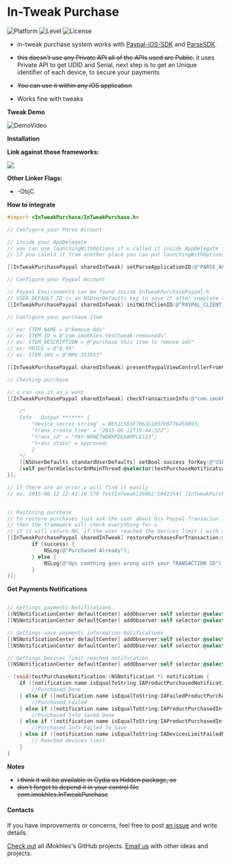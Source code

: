 # In-Tweak Purchase

![Platform](https://img.shields.io/badge/Platform-iOS-lightgrey.svg?style=flat)
![Level](https://img.shields.io/badge/Language-Objective--C-blue.svg)
![License](https://img.shields.io/badge/License-GPL%20V3-blue.svg?style=flat)

* in-tweak purchase system works with [Paypal-iOS-SDK](https://github.com/paypal/PayPal-iOS-SDK) and [ParseSDK](https://www.parse.com).
* ~~this doesn't use any Private API all of the APIs used are Public.~~ it uses Private API to get UDID and Serial, next step is to get an Unique identifier of each device, to secure your payments
* ~~You can use it within any iOS application~~

* Works fine with tweaks

**Tweak Demo**

![DemoVideo](https://github.com/iMokhles/In-Tweak-Purchase/raw/master/screenshots/DemoVideo.gif)

**Installation**

**Link against those frameworks:**

<img src="https://raw.github.com/iMokhles/In-Tweak-Purchase/master/screenshots/Frameworks.png">

**Other Linker Flags:**

* -ObjC

**How to integrate**

```objective-c
#import <InTweakPurchase/InTweakPurchase.h>

// Configure your Parse Account

// inside your AppDelegate 
// you can use launchingWithOptions if u called it inside AppDelegate to track your device
// if you caleld it from another place you can put launchingWithOptions as nil

[[InTweakPurchasePaypal sharedInTweak] setParseApplicationID:@"PARSE_APP_ID" clientKey:@"PARSE_CLIENT_ID" className:@"CLASS_NAME" devicesLimit:2 launchingWithOptions:nil];

// Configure your Paypal Account

// Paypal Environments can be found inside InTweakPurchasePaypal.h
// USER_DEFAULT_ID is an NSUserDefaults key to save it after complete the purchase
[[InTweakPurchasePaypal sharedInTweak] initWithClienID:@"PAYPAL_CLIENT_ID" secretID:@"PAYPAL_CLIENT_ID" environment:PayPal_Environment andPurchaseID:@"USER_DEFAULT_ID"];

// Configure your purchase item

// ex: ITEM_NAME = @"Remove Ads"
// ex: ITEM_ID = @"com.imokhles.testtweak-removeads"
// ex: ITEM_DESCRIPTION = @"purchase this item to remove ads"
// ex: PRICE = @"0.99"
// ex: ITEM_SKU = @"RMV-353553"

[[InTweakPurchasePaypal sharedInTweak] presentPaypalViewControllerFromViewController:self WithItemName:@"ITEM_NAME" inTweakID:@"ITEM_ID" Description:@"ITEM_DESCRIPTION" Quantity:1 Price:@"PRICE" Currency:@"USD" SKU:@"ITEM_SKU"];

// Checking purchase 

// u can use it as u want
[[InTweakPurchasePaypal sharedInTweak] checkTransactionInfo:@"com.imokhles.testInTweak-1" transInfo:^(NSDictionary *info, BOOL success) {
    
    /*
    Info - Output ******* {
        "device_secret_string" = BE51C5D3F7063C1057E0776459893;
        "trans_create_time" = "2015-06-11T19:44:32Z";
        "trans_id" = "PAY-NONETWORKPDEXAMPLE123";
        "trans_state" = approved;
        }
    */
    [[NSUserDefaults standardUserDefaults] setBool:success forKey:@"USER_DEFAULT_ID"];
    [self performSelectorOnMainThread:@selector(testPurchaseNotification:) withObject:nil waitUntilDone:YES];
}];

// if there are an error u will find it easily
// ex: 2015-06-12 12:41:10.179 TestInTweak[26062:5042354] [InTweakPurchase] ERROR: The Internet connection appears to be offline.


// Restoring purchase 
// to restore purchases just ask the user about his Paypal Transacion ID
// then the framework will check everything for u
// it it will return NO, if the user reached the devices limit ( with a notification )
[[InTweakPurchasePaypal sharedInTweak] restorePurchasesForTransaction:@"PAYPAL_TRANS_ID" transInfo:^(BOOL success) {
        if (success) {
            NSLog(@"Purchased Already");
        } else {
            NSLog(@"Ops somthing goes wrong with your TRANSACTION ID");
        }
}];

```
**Get Payments Notifications**

```objective-c

// Gettings payments Notifications
[[NSNotificationCenter defaultCenter] addObserver:self selector:@selector(testPurchaseNotification:) name:IAProductPurchasedNotification object:nil];
[[NSNotificationCenter defaultCenter] addObserver:self selector:@selector(testPurchaseNotification:) name:IAFailedProductPurchasedNotification object:nil];

// Gettings save payments information Notifications
[[NSNotificationCenter defaultCenter] addObserver:self selector:@selector(testPurchaseNotification:) name:IAProductPurchasedInfoSavedNotification object:nil];
[[NSNotificationCenter defaultCenter] addObserver:self selector:@selector(testPurchaseNotification:) name:IAProductPurchasedInfoFailedNotification object:nil];

// Gettings Devices limit reached notification
[[NSNotificationCenter defaultCenter] addObserver:self selector:@selector(testPurchaseNotification:) name:IADevicesLimitFailedNotification object:nil];

- (void)testPurchaseNotification:(NSNotification *) notification {
    if ([notification.name isEqualToString:IAProductPurchasedNotification]) {
        //Purchased Done
    } else if ([notification.name isEqualToString:IAFailedProductPurchasedNotification]) {
        //Purchased Failed
    } else if ([notification.name isEqualToString:IAProductPurchasedInfoSavedNotification]) {
        //Purchased Info Saved Done
    } else if ([notification.name isEqualToString:IAProductPurchasedInfoFailedNotification]) {
        //Purchased Info Failed To Save
    } else if ([notification.name isEqualToString:IADevicesLimitFailedNotification]) {
        // Reached devices limit
    }
}


```

**Notes**

* ~~i think it will be available in Cydia as Hidden package, so~~
* ~~don't forget to depend it in your control file com.imokhles.InTweakPurchase~~

#### Contacts

If you have improvements or concerns, feel free to post [an issue](https://github.com/iMokhles/In-Tweak-Purchase/issues) and write details.

[Check out](https://github.com/iMokhles) all iMokhles's GitHub projects.
[Email us](mailto:mokhleshussien@aol.com?subject=From%20GitHub%20InTweakPurchase) with other ideas and projects.